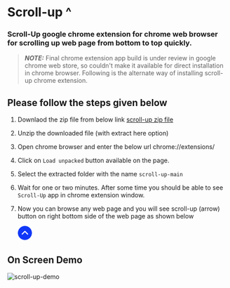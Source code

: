# Scroll-up ^

### Scroll-Up google chrome extension for chrome web browser for scrolling up web page from bottom to top quickly.

> **_NOTE:_** Final chrome extension app build is under review in google chrome web store, so couldn't make it available for direct installation in chrome browser. Following is the alternate way of installing scroll-up chrome extension.

## Please follow the steps given below

1. Downlaod the zip file from below link
   [scroll-up zip file](https://github.com/sachinwakle/scroll-up/archive/main.zip)

2. Unzip the downloaded file (with extract here option)

3. Open chrome browser and enter the below url
   chrome://extensions/

4. Click on `Load unpacked` button available on the page.

5. Select the extracted folder with the name `scroll-up-main`

6. Wait for one or two minutes. After some time you should be able to see `Scroll-Up` app in chrome extension window.

7. Now you can browse any web page and you will see scroll-up (arrow) button on right bottom side of the web page as shown below

   ![scroll-up button](https://github.com/sachinwakle/scroll-up/blob/change-icon/navigator-up-arrow.png?raw=true)

## On Screen Demo
![scroll-up-demo](https://gist.githubusercontent.com/sachinwakle/80fe3a0e25480bab114da8f6316af6f8/raw/734fbe1419f7f44484c32fb9908ba94a31df5559/scroll-up-640-400.gif)
